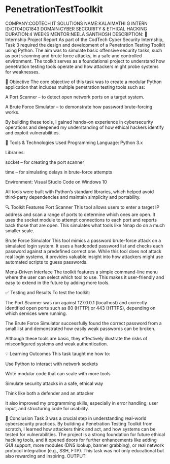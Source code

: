 # PenetrationTestToolkit
COMPANY:CODTECH IT SOLUTIONS
NAME:KALAIMATHI G
INTERN ID:CT04DG1843
DOMAIN:CYBER SECCURITY & ETHICAL HACKING
DURATION:4 WEEKS
MENTOR:NEELA SANTHOSH
DESCRIPTION:
📄 Internship Project Report
As part of the CodTech Cyber Security Internship, Task 3 required the design and development of a Penetration Testing Toolkit using Python. The aim was to simulate basic offensive security tasks, such as port scanning and brute force attacks, in a safe and controlled environment. The toolkit serves as a foundational project to understand how penetration testing tools operate and how attackers might probe systems for weaknesses.

🎯 Objective
The core objective of this task was to create a modular Python application that includes multiple penetration testing tools such as:

A Port Scanner – to detect open network ports on a target system.

A Brute Force Simulator – to demonstrate how password brute-forcing works.

By building these tools, I gained hands-on experience in cybersecurity operations and deepened my understanding of how ethical hackers identify and exploit vulnerabilities.

🧰 Tools & Technologies Used
Programming Language: Python 3.x

Libraries:

socket – for creating the port scanner

time – for simulating delays in brute-force attempts

Environment: Visual Studio Code on Windows 10

All tools were built with Python’s standard libraries, which helped avoid third-party dependencies and maintain simplicity and portability.

🔍 Toolkit Features
Port Scanner
This tool allows users to enter a target IP address and scan a range of ports to determine which ones are open. It uses the socket module to attempt connections to each port and reports back those that are open. This simulates what tools like Nmap do on a much smaller scale.

Brute Force Simulator
This tool mimics a password brute-force attack on a simulated login system. It uses a hardcoded password list and checks each password against a predefined correct one. While this tool does not attack real login systems, it provides valuable insight into how attackers might use automated scripts to guess passwords.

Menu-Driven Interface
The toolkit features a simple command-line menu where the user can select which tool to use. This makes it user-friendly and easy to extend in the future by adding more tools.

✅ Testing and Results
To test the toolkit:

The Port Scanner was run against 127.0.0.1 (localhost) and correctly identified open ports such as 80 (HTTP) or 443 (HTTPS), depending on which services were running.

The Brute Force Simulator successfully found the correct password from a small list and demonstrated how easily weak passwords can be broken.

Although these tools are basic, they effectively illustrate the risks of misconfigured systems and weak authentication.

💡 Learning Outcomes
This task taught me how to:

Use Python to interact with network sockets

Write modular code that can scale with more tools

Simulate security attacks in a safe, ethical way

Think like both a defender and an attacker

It also improved my programming skills, especially in error handling, user input, and structuring code for usability.

📝 Conclusion
Task 3 was a crucial step in understanding real-world cybersecurity practices. By building a Penetration Testing Toolkit from scratch, I learned how attackers think and act, and how systems can be tested for vulnerabilities. The project is a strong foundation for future ethical hacking tools, and it opened doors for further enhancements like adding GUI support, more modules (DNS lookup, banner grabbing), or real network protocol integration (e.g., SSH, FTP). This task was not only educational but also rewarding and inspiring.
OUTPUT:

